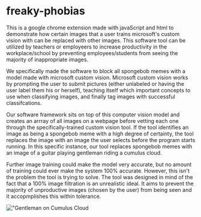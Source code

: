 # freaky-phobias

  This is a google chrome extension made with javaScript and html to demonstrate how certain images that a user trains microsoft's custom vision with can be replaced with other images. This software tool can be utilized by teachers or employeers to increase productivity in the workplace/school by preventing employees/students from seeing the majority of inappropriate images.

  We specifically made the software to block all spongebob memes with a model made with microsoft custom vision.
Microsoft custom vision works by prompting the user to submit  pictures (either unlabeled or having the user label them his or herself), teaching itself which important concepts to use when classifying images, and finally tag images with successful classifcations.

  Our software framework sits on top of this computer vision model and creates an arrray of all images on a webpage before vetting each one through the specifically-trained custom vision tool. If the tool identifies an image as being a spongebob meme with a high degree of certainty, the tool replaces the image with an image the user selects before the program starts running. In this specific instance, our tool replaces spongebob memes with an image of a guitar playing gentleman riding a cumulus cloud.

  Further image training could make the model very accurate, but no amount of training could ever make the system 100% accurate. However, this isn't the problem the tool is trying to solve. The tool was designed in mind of the fact that a 100% image filtration is an unrealistic ideal. It aims to prevent the majority of unproductive images (chosen by the user) from being seen and it accopmplishes this within tolerance.

!["Gentleman on Cumulus Cloud](https://github.com/agathaturya/freaky-phobias/blob/master/icon.png)
